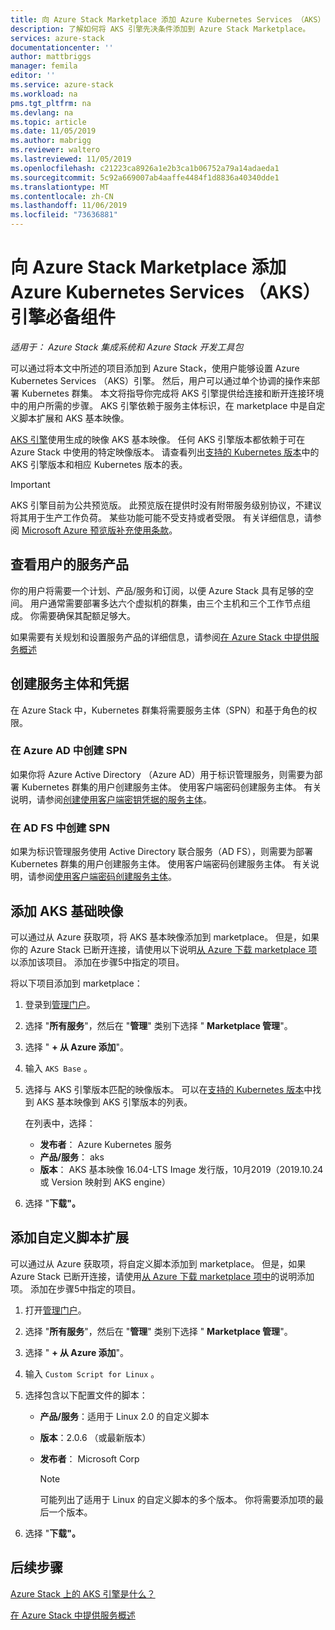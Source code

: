 ```yaml
---
title: 向 Azure Stack Marketplace 添加 Azure Kubernetes Services （AKS）引擎必备组件 |Microsoft Docs
description: 了解如何将 AKS 引擎先决条件添加到 Azure Stack Marketplace。
services: azure-stack
documentationcenter: ''
author: mattbriggs
manager: femila
editor: ''
ms.service: azure-stack
ms.workload: na
pms.tgt_pltfrm: na
ms.devlang: na
ms.topic: article
ms.date: 11/05/2019
ms.author: mabrigg
ms.reviewer: waltero
ms.lastreviewed: 11/05/2019
ms.openlocfilehash: c21223ca8926a1e2b3ca1b06752a79a14adaeda1
ms.sourcegitcommit: 5c92a669007ab4aaffe4484f1d8836a40340dde1
ms.translationtype: MT
ms.contentlocale: zh-CN
ms.lasthandoff: 11/06/2019
ms.locfileid: "73636881"
---
```

# <a name="add-the-azure-kubernetes-services-aks-engine-prerequisites-to-the-azure-stack-marketplace"></a>向 Azure Stack Marketplace 添加 Azure Kubernetes Services （AKS）引擎必备组件

*适用于： Azure Stack 集成系统和 Azure Stack 开发工具包*

可以通过将本文中所述的项目添加到 Azure Stack，使用户能够设置 Azure Kubernetes Services （AKS）引擎。 然后，用户可以通过单个协调的操作来部署 Kubernetes 群集。 本文将指导你完成将 AKS 引擎提供给连接和断开连接环境中的用户所需的步骤。 AKS 引擎依赖于服务主体标识，在 marketplace 中是自定义脚本扩展和 AKS 基本映像。

[AKS 引擎](https://github.com/Azure/aks-engine)使用生成的映像 AKS 基本映像。 任何 AKS 引擎版本都依赖于可在 Azure Stack 中使用的特定映像版本。 请查看列出[支持的 Kubernetes 版本](https://github.com/Azure/aks-engine/blob/master/docs/topics/azure-stack.md#supported-kubernetes-versions)中的 AKS 引擎版本和相应 Kubernetes 版本的表。

> [!IMPORTANT]
> AKS 引擎目前为公共预览版。
> 此预览版在提供时没有附带服务级别协议，不建议将其用于生产工作负荷。 某些功能可能不受支持或者受限。 有关详细信息，请参阅 [Microsoft Azure 预览版补充使用条款](https://azure.microsoft.com/support/legal/preview-supplemental-terms/)。

## <a name="check-your-users-service-offering"></a>查看用户的服务产品

你的用户将需要一个计划、产品/服务和订阅，以便 Azure Stack 具有足够的空间。 用户通常需要部署多达六个虚拟机的群集，由三个主机和三个工作节点组成。 你需要确保其配额足够大。

如果需要有关规划和设置服务产品的详细信息，请参阅[在 Azure Stack 中提供服务概述](service-plan-offer-subscription-overview.md)

## <a name="create-a-service-principal-and-credentials"></a>创建服务主体和凭据

在 Azure Stack 中，Kubernetes 群集将需要服务主体（SPN）和基于角色的权限。

### <a name="create-an-spn-in-azure-ad"></a>在 Azure AD 中创建 SPN

如果你将 Azure Active Directory （Azure AD）用于标识管理服务，则需要为部署 Kubernetes 群集的用户创建服务主体。 使用客户端密码创建服务主体。 有关说明，请参阅[创建使用客户端密钥凭据的服务主体](azure-stack-create-service-principals.md#create-a-service-principal-that-uses-a-client-secret-credential)。

### <a name="create-an-spn-in-ad-fs"></a>在 AD FS 中创建 SPN

如果为标识管理服务使用 Active Directory 联合服务（AD FS），则需要为部署 Kubernetes 群集的用户创建服务主体。 使用客户端密码创建服务主体。 有关说明，请参阅[使用客户端密码创建服务主体](azure-stack-create-service-principals.md#create-a-service-principal-that-uses-client-secret-credentials)。

## <a name="add-the-aks-base-image"></a>添加 AKS 基础映像

可以通过从 Azure 获取项，将 AKS 基本映像添加到 marketplace。 但是，如果你的 Azure Stack 已断开连接，请使用以下说明[从 Azure 下载 marketplace 项](https://docs.microsoft.com/azure-stack/operator/azure-stack-download-azure-marketplace-item?view=azs-1908#disconnected-or-a-partially-connected-scenario)以添加该项目。 添加在步骤5中指定的项目。

将以下项目添加到 marketplace：

1. 登录到[管理门户](https://adminportal.local.azurestack.external)。

1. 选择 "**所有服务**"，然后在 "**管理**" 类别下选择 " **Marketplace 管理**"。

1. 选择 " **+ 从 Azure 添加**"。

1. 输入 `AKS Base` 。

1. 选择与 AKS 引擎版本匹配的映像版本。 可以在[支持的 Kubernetes 版本](https://github.com/Azure/aks-engine/blob/master/docs/topics/azure-stack.md#supported-kubernetes-versions)中找到 AKS 基本映像到 AKS 引擎版本的列表。 

    在列表中，选择：
    - **发布者**： Azure Kubernetes 服务
    - **产品/服务**： aks
    - **版本**： AKS 基本映像 16.04-LTS Image 发行版，10月2019（2019.10.24 或 Version 映射到 AKS engine）

1. 选择 "**下载"。**

## <a name="add-a-custom-script-extension"></a>添加自定义脚本扩展

可以通过从 Azure 获取项，将自定义脚本添加到 marketplace。 但是，如果 Azure Stack 已断开连接，请使用[从 Azure 下载 marketplace 项中](https://docs.microsoft.com/azure-stack/operator/azure-stack-download-azure-marketplace-item?view=azs-1908#disconnected-or-a-partially-connected-scenario)的说明添加项。  添加在步骤5中指定的项目。

1. 打开[管理门户](https://adminportal.local.azurestack.external)。

1. 选择 "**所有服务**"，然后在 "**管理**" 类别下选择 " **Marketplace 管理**"。

1. 选择 " **+ 从 Azure 添加**"。

1. 输入 `Custom Script for Linux` 。

1. 选择包含以下配置文件的脚本：
   - **产品/服务**：适用于 Linux 2.0 的自定义脚本
   - **版本**：2.0.6 （或最新版本）
   - **发布者**： Microsoft Corp

     > [!Note]  
     > 可能列出了适用于 Linux 的自定义脚本的多个版本。 你将需要添加项的最后一个版本。

1. 选择 "**下载"。**

## <a name="next-steps"></a>后续步骤

[Azure Stack 上的 AKS 引擎是什么？](../user/azure-stack-kubernetes-aks-engine-overview.md)

[在 Azure Stack 中提供服务概述](service-plan-offer-subscription-overview.md)

